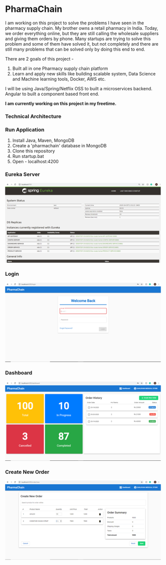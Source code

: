 # PharmaChain
I am working on this project to solve the problems I have seen in the pharmacy supply chain. My brother owns a retail pharmacy in India. Today, we order everything online, but they are still calling the wholesale suppliers and giving them orders by phone. Many startups are trying to solve this problem and some of them have solved it, but not completely and there are still many problems that can be solved only by doing this end to end.

There are 2 goals of this project -
1) Built all in one Pharmacy supply chain platform
2) Learn and apply new skills like building scalable system, Data Science and Machine learning tools, Docker, AWS etc.

I will be using Java/Spring/Netflix OSS to built a microservices backend. Angular to built a component based front end.

**I am currently working on this project in my freetime.**

### Technical Architecture

### Run Application
1. Install Java, Maven, MongoDB  
2. Create a 'pharmachain' database in MongoDB  
3. Clone this repository  
4. Run startup.bat  
5. Open - localhost:4200

### Eureka Server
![Eureka Server](ZShots/EurekaServer.PNG)

### Login
![Login](ZShots/Login.PNG)

### Dashboard
![Dashboard](ZShots/Dashboard.PNG)

### Create New Order
![Create New Order](ZShots/CreateNewOrder.PNG)